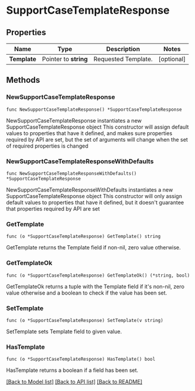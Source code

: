 # SupportCaseTemplateResponse

## Properties

Name | Type | Description | Notes
------------ | ------------- | ------------- | -------------
**Template** | Pointer to **string** | Requested Template. | [optional] 

## Methods

### NewSupportCaseTemplateResponse

`func NewSupportCaseTemplateResponse() *SupportCaseTemplateResponse`

NewSupportCaseTemplateResponse instantiates a new SupportCaseTemplateResponse object
This constructor will assign default values to properties that have it defined,
and makes sure properties required by API are set, but the set of arguments
will change when the set of required properties is changed

### NewSupportCaseTemplateResponseWithDefaults

`func NewSupportCaseTemplateResponseWithDefaults() *SupportCaseTemplateResponse`

NewSupportCaseTemplateResponseWithDefaults instantiates a new SupportCaseTemplateResponse object
This constructor will only assign default values to properties that have it defined,
but it doesn't guarantee that properties required by API are set

### GetTemplate

`func (o *SupportCaseTemplateResponse) GetTemplate() string`

GetTemplate returns the Template field if non-nil, zero value otherwise.

### GetTemplateOk

`func (o *SupportCaseTemplateResponse) GetTemplateOk() (*string, bool)`

GetTemplateOk returns a tuple with the Template field if it's non-nil, zero value otherwise
and a boolean to check if the value has been set.

### SetTemplate

`func (o *SupportCaseTemplateResponse) SetTemplate(v string)`

SetTemplate sets Template field to given value.

### HasTemplate

`func (o *SupportCaseTemplateResponse) HasTemplate() bool`

HasTemplate returns a boolean if a field has been set.


[[Back to Model list]](../README.md#documentation-for-models) [[Back to API list]](../README.md#documentation-for-api-endpoints) [[Back to README]](../README.md)


